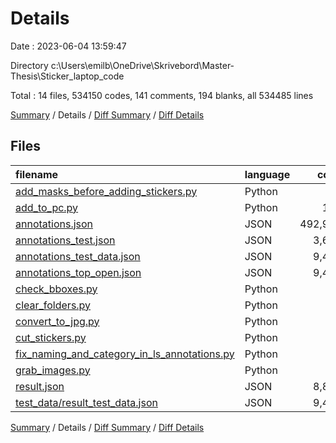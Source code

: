 # Details

Date : 2023-06-04 13:59:47

Directory c:\\Users\\emilb\\OneDrive\\Skrivebord\\Master-Thesis\\Sticker_laptop_code

Total : 14 files,  534150 codes, 141 comments, 194 blanks, all 534485 lines

[Summary](results.md) / Details / [Diff Summary](diff.md) / [Diff Details](diff-details.md)

## Files
| filename | language | code | comment | blank | total |
| :--- | :--- | ---: | ---: | ---: | ---: |
| [add_masks_before_adding_stickers.py](/add_masks_before_adding_stickers.py) | Python | 30 | 3 | 11 | 44 |
| [add_to_pc.py](/add_to_pc.py) | Python | 186 | 64 | 95 | 345 |
| [annotations.json](/annotations.json) | JSON | 492,937 | 0 | 0 | 492,937 |
| [annotations_test.json](/annotations_test.json) | JSON | 3,694 | 0 | 0 | 3,694 |
| [annotations_test_data.json](/annotations_test_data.json) | JSON | 9,414 | 0 | 0 | 9,414 |
| [annotations_top_open.json](/annotations_top_open.json) | JSON | 9,414 | 0 | 0 | 9,414 |
| [check_bboxes.py](/check_bboxes.py) | Python | 23 | 7 | 15 | 45 |
| [clear_folders.py](/clear_folders.py) | Python | 15 | 0 | 6 | 21 |
| [convert_to_jpg.py](/convert_to_jpg.py) | Python | 17 | 1 | 7 | 25 |
| [cut_stickers.py](/cut_stickers.py) | Python | 57 | 44 | 17 | 118 |
| [fix_naming_and_category_in_ls_annotations.py](/fix_naming_and_category_in_ls_annotations.py) | Python | 38 | 1 | 20 | 59 |
| [grab_images.py](/grab_images.py) | Python | 89 | 21 | 23 | 133 |
| [result.json](/result.json) | JSON | 8,822 | 0 | 0 | 8,822 |
| [test_data/result_test_data.json](/test_data/result_test_data.json) | JSON | 9,414 | 0 | 0 | 9,414 |

[Summary](results.md) / Details / [Diff Summary](diff.md) / [Diff Details](diff-details.md)